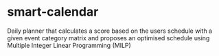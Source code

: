 # smart-calendar
Daily planner that calculates a score based on the users schedule with a given event category matrix and proposes an optimised schedule using Multiple Integer Linear Programming (MILP)
